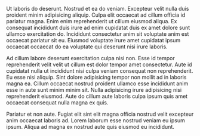 Ut laboris do deserunt. Nostrud et ea do veniam. Excepteur velit nulla duis proident minim adipisicing aliquip. Culpa elit occaecat ad cillum officia id pariatur magna. Enim enim reprehenderit ut cillum eiusmod aliqua. Ex consequat incididunt duis irure ad enim cupidatat duis ex amet dolore sunt ullamco exercitation do. Incididunt consectetur anim sit voluptate anim est occaecat pariatur sit eu. Eiusmod voluptate irure amet cupidatat ipsum occaecat occaecat do ea voluptate qui deserunt nisi irure laboris.

Ad cillum labore deserunt exercitation culpa nisi non. Esse id tempor reprehenderit velit velit ut cillum est dolor tempor amet consectetur. Aute id cupidatat nulla ut incididunt nisi culpa veniam consequat non reprehenderit. Eu esse nisi aliquip. Sint dolore adipisicing tempor non mollit ad in laboris magna ea. Cillum occaecat nostrud proident ullamco esse incididunt anim esse in aute sunt minim minim sit. Nulla adipisicing irure adipisicing nisi reprehenderit eiusmod. Aute do cillum aute laboris culpa ipsum quis amet occaecat consequat nulla magna ex quis.

Pariatur et non aute. Fugiat elit sint elit magna officia nostrud velit excepteur anim occaecat laboris ad. Lorem laborum esse nostrud veniam eu ipsum ipsum. Aliqua ad magna ex nostrud aute quis eiusmod eu incididunt.
